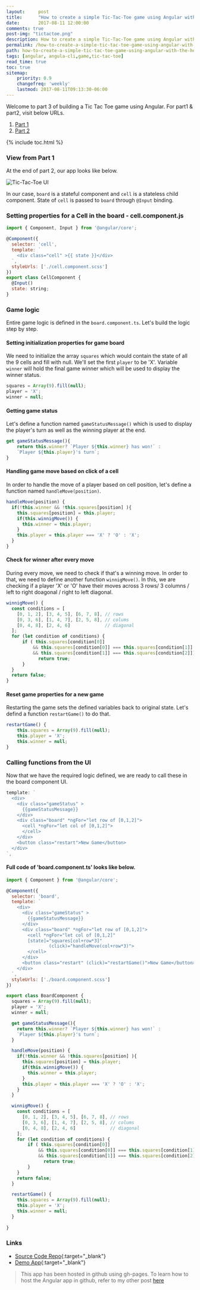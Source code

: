 ```yaml
---
layout:     post
title:      "How to create a simple Tic-Tac-Toe game using Angular with the help of Angular CLI - Part 3"
date:       2017-08-11 12:00:00
comments: true
post-img: "tictactoe.png"
description: How to create a simple Tic-Tac-Toe game using Angular with the help of Angular CLI - Part 3
permalink: /how-to-create-a-simple-tic-tac-toe-game-using-angular-with-the-help-of-angular-cli-part3/
path: how-to-create-a-simple-tic-tac-toe-game-using-angular-with-the-help-of-angular-cli-part3.md
tags: [angular, angula-cli,game,tic-tac-toe]
read_time: true
toc: true
sitemap:
    priority: 0.9
    changefreq: 'weekly'
    lastmod: 2017-08-11T09:13:30-06:00
---
```


Welcome to part 3 of building a Tic Tac Toe game using Angular. For part1 & part2, visit below URLs.

1. [Part 1](/how-to-create-a-simple-tic-tac-toe-game-using-angular-with-the-help-of-angular-cli-part1)
2. [Part 2](/how-to-create-a-simple-tic-tac-toe-game-using-angular-with-the-help-of-angular-cli-part2)

{% include toc.html %}

### View from Part 1

At the end of part 2, our app looks like below.

<img src="{{ site.baseurl }}/img/posts/tic-tac-toe-ui.png" alt="Tic-Tac-Toe UI" class="img-responsive">

In our case, `board` is a stateful component and `cell` is a stateless child component. State of `cell` is passed to `board` through `@Input` binding.

### Setting properties for a Cell in the board - cell.component.js

```js
import { Component, Input } from '@angular/core';

@Component({
  selector: 'cell',
  template: `
    <div class="cell" >{{ state }}</div>
  `,
  styleUrls: ['./cell.component.scss']
})
export class CellComponent {
  @Input()
  state: string;
}
```

### Game logic

Entire game logic is defined in the `board.component.ts`. Let's build the logic step by step.

#### Setting initialization properties for game board

We need to initialize the array `squares` which would contain the state of all the 9 cells and fill with null. We'll set the first `player` to be 'X'. Variable `winner` will hold the final game winner which will be used to display the winner status.

```js
squares = Array(9).fill(null);
player = 'X';
winner = null;
```

#### Getting game status

Let's define a function named `gameStatusMessage()` which is used to display the player's turn as well as the winning player at the end.

```js
get gameStatusMessage(){
    return this.winner? `Player ${this.winner} has won!` : 
    `Player ${this.player}'s turn`;
}
```

#### Handling game move based on click of a cell

In order to handle the move of a player based on cell position, let's define a function named `handleMove(position)`.

```js
handleMove(position) {
  if(!this.winner && !this.squares[position] ){
    this.squares[position] = this.player;
    if(this.winnigMove()) {
      this.winner = this.player;
    }
    this.player = this.player === 'X' ? 'O' : 'X';
  }
}
```

#### Check for winner after every move

During every move, we need to check if that's a winning move. In order to that, we need to define another function `winnigMove()`. In this, we are checking if a player 'X' or 'O' have their moves across 3 rows/ 3 columns / left to right doagonal / right to left diagonal.

```js
winnigMove() {
  const conditions = [
    [0, 1, 2], [3, 4, 5], [6, 7, 8], // rows
    [0, 3, 6], [1, 4, 7], [2, 5, 8], // colums
    [0, 4, 8], [2, 4, 6]             // diagonal 
  ];
  for (let condition of conditions) {
      if ( this.squares[condition[0]]
          && this.squares[condition[0]] === this.squares[condition[1]]
          && this.squares[condition[1]] === this.squares[condition[2]]) {
            return true;
      }
  }
  return false;
}
```

#### Reset game properties for a new game

Restarting the game sets the defined variables back to original state. Let's defind a function `restartGame()` to do that.

```js
restartGame() {
    this.squares = Array(9).fill(null);
    this.player = 'X';
    this.winner = null;
}
```

### Calling functions from the UI

Now that we have the required logic defined, we are ready to call these in the board component UI.

```js
template: `
  <div>
    <div class="gameStatus" >
      {{gameStatusMessage}}
    </div>
    <div class="board" *ngFor="let row of [0,1,2]">
      <cell *ngFor="let col of [0,1,2]">
      </cell>
    </div>
    <button class="restart">New Game</button>
  </div>
`,
```

#### Full code of 'board.component.ts' looks like below.

```js
import { Component } from '@angular/core';

@Component({
  selector: 'board',
  template: `
    <div>
      <div class="gameStatus" >
        {{gameStatusMessage}}
      </div>
      <div class="board" *ngFor="let row of [0,1,2]">
        <cell *ngFor="let col of [0,1,2]"
        [state]="squares[col+row*3]"
				(click)="handleMove(col+row*3)">
        </cell>
      </div>
      <button class="restart" (click)="restartGame()">New Game</button>
    </div>
  `,
  styleUrls: ['./board.component.scss']
})

export class BoardComponent {
  squares = Array(9).fill(null);
  player = 'X';
  winner = null;

  get gameStatusMessage(){
    return this.winner? `Player ${this.winner} has won!` : 
    `Player ${this.player}'s turn`;
  }

  handleMove(position) {
    if(!this.winner && !this.squares[position] ){
      this.squares[position] = this.player;
      if(this.winnigMove()) {
        this.winner = this.player;
      }
      this.player = this.player === 'X' ? 'O' : 'X';
    }
  }

  winnigMove() {
    const conditions = [
      [0, 1, 2], [3, 4, 5], [6, 7, 8], // rows
      [0, 3, 6], [1, 4, 7], [2, 5, 8], // colums
      [0, 4, 8], [2, 4, 6]             // diagonal 
    ];
    for (let condition of conditions) {
        if ( this.squares[condition[0]]
            && this.squares[condition[0]] === this.squares[condition[1]]
            && this.squares[condition[1]] === this.squares[condition[2]]) {
              return true;
        }
    }
    return false;
  }

  restartGame() {
    this.squares = Array(9).fill(null);
    this.player = 'X';
    this.winner = null;
  }
  
}
```

### Links

* [Source Code Repo](https://github.com/thecodebee/ng-tic-tac-toe.git){:target="_blank"}
* [Demo App](https://thecodebee.github.io/ng-tic-tac-toe/){:target="_blank"} 

> This app has been hosted in github using gh-pages. To learn how to host the Angular app in github, refer to my other post [here](/4ways-to-host-angular-app-in-under-5-mins)

